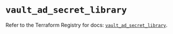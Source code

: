 # `vault_ad_secret_library`

Refer to the Terraform Registry for docs: [`vault_ad_secret_library`](https://registry.terraform.io/providers/hashicorp/vault/4.8.0/docs/resources/ad_secret_library).
